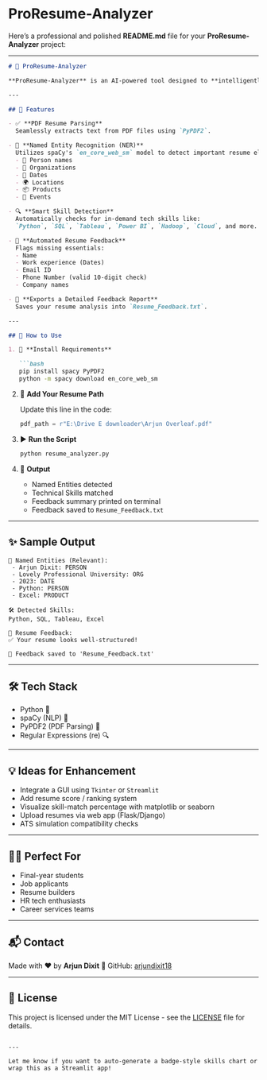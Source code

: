 # ProResume-Analyzer

Here’s a professional and polished **README.md** file for your **ProResume-Analyzer** project:

---

````markdown
# 📄 ProResume-Analyzer

**ProResume-Analyzer** is an AI-powered tool designed to **intelligently analyze resumes** and provide **instant feedback** on structure, skills, and key components. Built using Python and spaCy, this script extracts text from PDF resumes, identifies relevant named entities (like names, organizations, and dates), and checks for technical skills — empowering job seekers to craft optimized, well-structured CVs.

---

## 🚀 Features

- ✅ **PDF Resume Parsing**  
  Seamlessly extracts text from PDF files using `PyPDF2`.

- 🧠 **Named Entity Recognition (NER)**  
  Utilizes spaCy's `en_core_web_sm` model to detect important resume elements such as:
  - 👤 Person names  
  - 🏢 Organizations  
  - 📅 Dates  
  - 🌍 Locations  
  - 📦 Products  
  - 🎉 Events

- 🔍 **Smart Skill Detection**  
  Automatically checks for in-demand tech skills like:
  `Python`, `SQL`, `Tableau`, `Power BI`, `Hadoop`, `Cloud`, and more.

- 📢 **Automated Resume Feedback**  
  Flags missing essentials:
  - Name
  - Work experience (Dates)
  - Email ID
  - Phone Number (valid 10-digit check)
  - Company names

- 💾 **Exports a Detailed Feedback Report**  
  Saves your resume analysis into `Resume_Feedback.txt`.

---

## 📂 How to Use

1. 🔧 **Install Requirements**

   ```bash
   pip install spacy PyPDF2
   python -m spacy download en_core_web_sm
````

2. 📝 **Add Your Resume Path**

   Update this line in the code:

   ```python
   pdf_path = r"E:\Drive E downloader\Arjun Overleaf.pdf"
   ```

3. ▶️ **Run the Script**

   ```bash
   python resume_analyzer.py
   ```

4. 📄 **Output**

   * Named Entities detected
   * Technical Skills matched
   * Feedback summary printed on terminal
   * Feedback saved to `Resume_Feedback.txt`

---

## ✨ Sample Output

```text
📄 Named Entities (Relevant):
 - Arjun Dixit: PERSON
 - Lovely Professional University: ORG
 - 2023: DATE
 - Python: PERSON
 - Excel: PRODUCT

🛠 Detected Skills:
Python, SQL, Tableau, Excel

🧠 Resume Feedback:
✅ Your resume looks well-structured!

📝 Feedback saved to 'Resume_Feedback.txt'
```

---

## 🛠 Tech Stack

* Python 🐍
* spaCy (NLP) 🧠
* PyPDF2 (PDF Parsing) 📄
* Regular Expressions (re) 🔍

---

## 💡 Ideas for Enhancement

* Integrate a GUI using `Tkinter` or `Streamlit`
* Add resume score / ranking system
* Visualize skill-match percentage with matplotlib or seaborn
* Upload resumes via web app (Flask/Django)
* ATS simulation compatibility checks

---

## 🧑‍💼 Perfect For

* Final-year students
* Job applicants
* Resume builders
* HR tech enthusiasts
* Career services teams

---

## 📬 Contact

Made with ❤️ by **Arjun Dixit**
🔗 GitHub: [arjundixit18](https://github.com/arjundixit18)

---

## 📘 License

This project is licensed under the MIT License - see the [LICENSE](LICENSE) file for details.

```

---

Let me know if you want to auto-generate a badge-style skills chart or wrap this as a Streamlit app!
```
